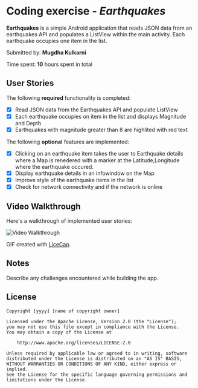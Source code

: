 # Coding exercise - *Earthquakes*

**Earthquakes** is a simple Android application that reads JSON data from an earthquakes API and populates a ListView within the main activity.  Each earthquake occupies one item in the list. 

Submitted by: **Mugdha Kulkarni**

Time spent: **10** hours spent in total

## User Stories

The following **required** functionality is completed:

* [x] Read JSON data from the Earthquakes API and populate ListView
* [x] Each earthquake occupies on item in the list and displays Magnitude and Depth
* [x] Earthquakes with magnitude greater than 8 are highlited with red text

The following **optional** features are implemented:

* [x] Clicking on an earthquake item takes the user to Earthquake details where a Map is renedered with a marker at the Latitude,Longitude where the earthquake occured. 
* [x] Display earthquake details in an infowindow on the Map
* [x] Improve style of the earthquake items in the list
* [x] Check for network connectivity and if the network is online

## Video Walkthrough 

Here's a walkthrough of implemented user stories:

<img src='http://i.imgur.com/QmiH3h1.gif' title='Video Walkthrough' width='' alt='Video Walkthrough' />

GIF created with [LiceCap](http://www.cockos.com/licecap/).

## Notes

Describe any challenges encountered while building the app.

## License

    Copyright [yyyy] [name of copyright owner]

    Licensed under the Apache License, Version 2.0 (the "License");
    you may not use this file except in compliance with the License.
    You may obtain a copy of the License at

        http://www.apache.org/licenses/LICENSE-2.0

    Unless required by applicable law or agreed to in writing, software
    distributed under the License is distributed on an "AS IS" BASIS,
    WITHOUT WARRANTIES OR CONDITIONS OF ANY KIND, either express or implied.
    See the License for the specific language governing permissions and
    limitations under the License.

